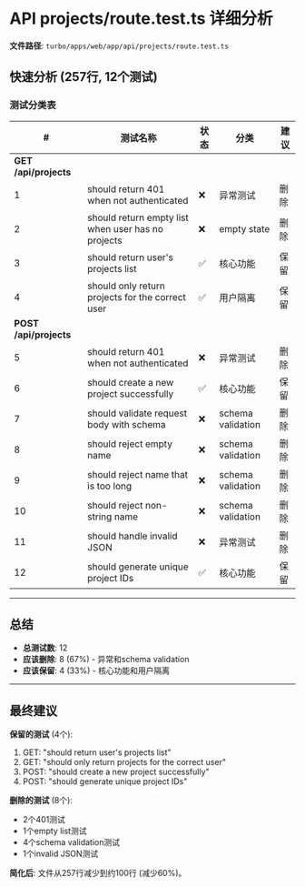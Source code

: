 # API projects/route.test.ts 详细分析

**文件路径**: `turbo/apps/web/app/api/projects/route.test.ts`

## 快速分析 (257行, 12个测试)

### 测试分类表

| # | 测试名称 | 状态 | 分类 | 建议 |
|---|---------|------|------|------|
| **GET /api/projects** ||||
| 1 | should return 401 when not authenticated | ❌ | 异常测试 | 删除 |
| 2 | should return empty list when user has no projects | ❌ | empty state | 删除 |
| 3 | should return user's projects list | ✅ | 核心功能 | 保留 |
| 4 | should only return projects for the correct user | ✅ | 用户隔离 | 保留 |
| **POST /api/projects** ||||
| 5 | should return 401 when not authenticated | ❌ | 异常测试 | 删除 |
| 6 | should create a new project successfully | ✅ | 核心功能 | 保留 |
| 7 | should validate request body with schema | ❌ | schema validation | 删除 |
| 8 | should reject empty name | ❌ | schema validation | 删除 |
| 9 | should reject name that is too long | ❌ | schema validation | 删除 |
| 10 | should reject non-string name | ❌ | schema validation | 删除 |
| 11 | should handle invalid JSON | ❌ | 异常测试 | 删除 |
| 12 | should generate unique project IDs | ✅ | 核心功能 | 保留 |

---

## 总结

- **总测试数**: 12
- **应该删除**: 8 (67%) - 异常和schema validation
- **应该保留**: 4 (33%) - 核心功能和用户隔离

---

## 最终建议

**保留的测试** (4个):
1. GET: "should return user's projects list"
2. GET: "should only return projects for the correct user"
3. POST: "should create a new project successfully"
4. POST: "should generate unique project IDs"

**删除的测试** (8个):
- 2个401测试
- 1个empty list测试
- 4个schema validation测试
- 1个invalid JSON测试

**简化后**: 文件从257行减少到约100行 (减少60%)。
